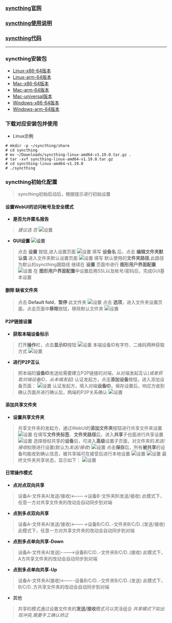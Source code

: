 ### [syncthing官网](https://syncthing.net)
### [syncthing使用说明](https://docs.syncthing.net/users/index.html)
### [syncthing代码](https://github.com/syncthing)
----
### syncthing安装包
* [Linux-x86-64版本](https://github.com/syncthing/syncthing/releases/download/v1.19.0/syncthing-linux-amd64-v1.19.0.tar.gz)
* [Linux-arm-64版本](https://github.com/syncthing/syncthing/releases/download/v1.19.0/syncthing-linux-arm64-v1.19.0.tar.gz)
* [Mac-x86-64版本](https://github.com/syncthing/syncthing/releases/download/v1.19.0/syncthing-macos-amd64-v1.19.0.zip)
* [Mac-arm-64版本](https://github.com/syncthing/syncthing/releases/download/v1.19.0/syncthing-macos-arm64-v1.19.0.zip)
* [Mac-universal版本](https://github.com/syncthing/syncthing/releases/download/v1.19.0/syncthing-macos-universal-v1.19.0.zip)
* [Windows-x86-64版本](https://github.com/syncthing/syncthing/releases/download/v1.19.0/syncthing-windows-amd64-v1.19.0.zip)
* [Windows-arm-64版本](https://github.com/syncthing/syncthing/releases/download/v1.19.0/syncthing-windows-arm64-v1.19.0.zip)

### 下载对应安装包并使用
* Linux示例
```
# mkdir -p ~/syncthing/share
# cd syncthing
# mv ~/Downloads/syncthing-linux-amd64-v1.19.0.tar.gz .
# tar -xvf syncthing-linux-amd64-v1.19.0.tar.gz
# cd syncthing-linux-amd64-v1.19.0
# ./syncthing
```

### syncthing初始化配置
> syncthing初始启动后，根据提示进行初始设置
#### 设置WebUI的访问帐号及安全模式
* **是否允许匿名报告**
> *建议选 否*
![设置](asset/syncthing-init-setting-01.png)

* **GUI设置**
![设置](asset/syncthing-init-setting-02.png)
> 点击 **设置** 按钮,进入设置页面
![设置](asset/syncthing-init-setting-02-01.png)
> 填写 **设备名** 后，点击 **编辑文件夹默认值** 进入文件夹默认设置页面
![设置](asset/syncthing-init-setting-02-01-01.png)
> 填写 默认使用的**文件夹路径**,此路径为默认的syncthing跟路径
> 继续在 **设置** 页面中进行 **图形用户界面配置**
![设置](asset/syncthing-init-setting-02-02.png)
> 在 **图形用户界面配置**中设置启用SSL以及帐号/密码后，完成GUI基本设置

#### 删除 **缺省文件夹**
> 点击 **Default fold**，**暂停** 此文件夹
![设置](asset/syncthing-init-setting-03.png)
> 点击 **选项**，进入文件夹设置页面，点击页面中**移除**按钮，移除默认文件夹
![设置](asset/syncthing-init-setting-03-01.png)

#### P2P链接设置
* **获取本端设备标示**
> 打开**操作**栏，点击**显示ID**按钮
![设置](asset/syncthing-init-setting-04.png)
> 本端设备ID有字符、二维码两种获取方式
![设置](asset/syncthing-init-setting-04-01.png)
* **进行P2P互认**
> 把本端的**设备ID**发送给需要建立P2P链接的对端，从对端发起互认(*或者获取对端设备ID，从本端发起*)
> 认证发起方，点击**添加设备**按钮，进入添加设备页面：
![设置](asset/syncthing-init-setting-04-02.png)
> 认证发起方，填入对端**设备ID**，保存设置后，响应方收到确认页面并进行确认后，两端的P2P关系确认
![设置](asset/syncthing-init-setting-04-03.png)

#### 添加共享文件夹
* **设置共享文件夹**
> 共享文件夹的发起方，通过WebUI的**添加文件夹**按钮进行共享文件夹设置
![设置](asset/syncthing-init-setting-05.png)
> 在填写**文件夹标签**、**文件夹路径**后，进入**共享**子也面进行共享设置
![设置](asset/syncthing-init-setting-05-02.png)
> 选择授权共享的**设备**后，可进入**高级**设置子页面，对文件夹的*发送/接收*权限进行设置(默认为*发送/接收*)
![设置](asset/syncthing-init-setting-05-01.png)
> 点击**保存**后，所有**被共享**的设备均能收到确认信息，被共享端可在接受后进行本地设置
![设置](asset/syncthing-init-setting-05-03.png)
![设置](asset/syncthing-init-setting-05-04.png)
> 最终文件夹共享状态，显示如下：
![设置](asset/syncthing-init-setting-06.png)

#### 日常操作模式
* **点对点双向共享**
> 设备A-文件夹A(发送/接收)<---->设备B-文件夹B(发送/接收)
> 此模式下，任意一方对共享文件夹的改动会自动同步到对端
* **点到多点双向共享**
> 设备A-文件夹A(发送/接收)<---->设备B/C/D..-文件夹B/C/D..(发送/接收)
> 此模式下，任意一方对共享文件夹的改动会自动同步到对端
* **点到多点单向共享-Down**
> 设备A-文件夹A(发送)---->设备B/C/D..-文件夹B/C/D..(接收)
> 此模式下，A方共享文件夹的改动会自动同步到对端
* **点到多点单向共享-Up**
> 设备A-文件夹A(接收)<----设备B/C/D..-文件夹B/C/D..(发送)
> 此模式下，B/C/D..方共享文件夹的改动会自动同步到对端
* 其他
> 共享的模式通过设置文件夹的**发送/接收**模式可以灵活组合
> *共享模式下如出现冲突,需要手工确认矫正*


